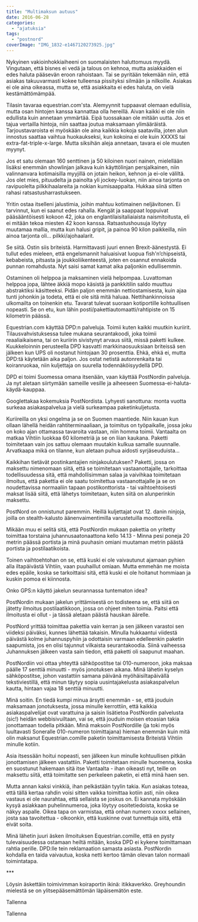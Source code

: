 ```yaml
---
title: "Multimaksun autuus"
date: 2016-06-28
categories: 
  - "ajatuksia"
tags: 
  - "postnord"
coverImage: "IMG_1832-e1467120273925.jpg"
---
```


Nykyinen vakioinhokkiaiheeni on suomalaisten haluttomuus myydä. Vingutaan, että bisnes ei vedä ja talous on kehnoa, mutta asiakkaiden ei edes haluta pääsevän eroon rahoistaan. Tai se pyritään tekemään niin, että asiakas takuuvarmasti kokee tulleensa pissityksi silmään ja nilkoille. Asiakas ei ole aina oikeassa, mutta se, että asiakkaita ei edes haluta, on vielä kestämättömämpää.

<!--more-->

Tilasin tavaraa equestrian.com'sta. Alemyynnit tuppaavat olemaan edullisia, mutta osan hintojen kanssa kannattaa olla hereillä. Aivan kaikki ei ole niin edullista kuin annetaan ymmärtää. Eipä tuossakaan ole mitään uutta. Jos et tajua vertailla hintoja, niin saattaa joutua maksamaan ylimääräistä. Tarjoustavaroista ei myöskään ole aina kaikkia kokoja saatavilla, joten alun innostus saattaa vaihtua huokaukseksi, kun kokoina ei ole kuin XXXXS tai extra-fat-triple-x-large. Mutta siksihän aleja annetaan, tavara ei ole muuten myynyt.

Jos et satu olemaan 160 senttinen ja 50 kiloinen nuori nainen, mielellään lisäksi enemmän showlinjan jalkava kuin käyttölinjan persjalkainen, niin valinnanvara kotimaisilla myyjillä on jotain heikon, kehnon ja ei-ole väliltä. Jos olet mies, pituudelta ja painolta yli jockey-luokan, niin ainoa tarjonta on ravipuolelta pilkkihaalareita ja nokian kumisaappaita. Hukkaa siinä sitten rahasi ratsastusharrastukseen.

Yritin ostaa itselleni jalustimia, joihin mahtuu kotimainen neljävitonen. Ei tarvinnut, kun ei saanut edes rahalla. Kengät ja saappaat loppuivat pääsääntöisesti kokoon 42, joka on englantilaisitaliaiaista naismitoitusta, eli ei mitään tekoa miesten 42 koon kanssa. Ratsastushousuja löytyy muutamaa mallia, mutta kun halusi gripit, ja painoa 90 kilon paikkeilla, niin ainoa tarjonta oli... pilkki/ajohaalarit.

Se siitä. Ostin siis briteistä. Harmittavasti juuri ennen Brexit-äänestystä. Ei tullut edes mieleen, että engelsmannit haluaisivat luopua fish'n’chipseistä, kebabeista, pitsasta ja joukkoliikenteestä, joten en osannut ennakoida punnan romahdusta. Nyt saisi samat kamat aika paljonkin edullisemmin.

Ostaminen oli helppoa ja maksaminen vielä helpompaa. Luvattoman helppoa jopa, lähtee äkkiä mopo käsistä ja pankkitilin saldo muuttuu abstraktiksi käsitteeksi. Pidän paljon enemmän nettiostamisesta, kuin ajaa tunti johonkin ja todeta, että ei ole sitä mitä haluaa. Nettihankinnoissa ulkomailta on toinenkin etu. Tavarat tulevat suoraan kotiportille kohtuullisen nopeasti. Se on etu, kun lähin posti/pakettiautomaatti/rahtipiste on 15 kilometrin päässä.

Equestrian.com käyttää DPD:n palveluja. Toimii kuten kaikki muutkin kuriirit. Tilausvahvistuksessa tulee mukana seurantakoodi, joka toimii reaaliaikaisena, tai on kuriirin sivistynyt arvaus siitä, missä paketti kulkee. Kuukkeloinnin perusteella DPD kasvatti markkinaosuuksiaan briteissä sen jälkeen kun UPS oli nostanut hintojaan 30 prosenttia. Ehkä, ehkä ei, mutta DPD:tä käytetään aika paljon. Jos ostat netistä autonrenkaita tai koiranruokaa, niin kuljettaja on suurella todennäköisyydellä DPD.

DPD ei toimi Suomessa omana itsenään, vaan käyttää PostNordin palveluja. Ja nyt aletaan siirtymään sameille vesille ja aiheeseen Suomessa-ei-haluta-käydä-kauppaa.

Googlettakaa kokemuksia PostNordista. Lyhyesti sanottuna: monta vuotta surkeaa asiakaspalvelua ja vielä surkeampaa paketinkuljetusta.

Kuriireilla on yksi ongelma ja se on Suomen maantiede. Niin kauan kun ollaan lähellä heidän rahtiterminaaliaan, ja toimitus on työpaikalle, jossa joku on koko ajan ottamassa tavaroita vastaan, niin homma toimii. Vantaalta on matkaa Vihtiin luokkaa 60 kilometriä ja se on liian kaukana. Paketti toimitetaan vain jos sattuu olemaan muutakin kulkua samalle suunnalle. Arvatkaapa mikä on tilanne, kun aletaan puhua aidosti syrjäseuduista...

Kaikkihan tietävät postinkantajien ninjakoulutuksen? Paketti, jossa on maksettu nimenomaan siitä, että se toimitetaan vastaanottajalle, tarkoittaa todellisuudessa sitä, että mahdollisimman salaa ja vaivihkaa toimitetaan ilmoitus, että pakettia ei ole saatu toimitettua vastaanottajalle ja se on noudettavissa normaaliin tapaan postikonttorista - tai vaihtoehtoisesti maksat lisää siitä, että lähetys toimitetaan, kuten siitä on alunperinkin maksettu.

PostNord on onnistunut paremmin. Heillä kuljettajat ovat 12. danin ninjoja, joilla on stealth-kalusto äänenvaimentimilla varustetuilla moottoreilla.

Mikään muu ei selitä sitä, että PostNordin mukaan pakettia on yritetty toimittaa torstaina juhannusaatonaattona kello 14.13 - Minna pesi poneja 20 metrin päässä portista ja minä puuhasin omiani muutaman metrin päästä portista ja postilaatikoista.

Toinen vaihtoehtohan on se, että kuski ei ole vaivautunut ajamaan pyhien alla iltapäivästä Vihtiin, vaan puuhaillut omiaan. Mutta emmehän me moista edes epäile, koska se tarkoittaisi sitä, että kuski ei ole hoitanut hommiaan ja kuskin pomoa ei kiinnosta.

Onko GPS:n käyttö jakelun seurannassa tuntematon idea?

PostNordin mukaan jakelun yrittämisestä on todisteena se, että siitä on jätetty ilmoitus postilaatikkoon, jossa on ohjeet miten toimia. Paitsi että ilmoitusta ei ollut - ja tässä aletaan päästä hauskan äärelle.

PostNord yrittää toimittaa pakettia vain kerran ja sen jälkeen varastoi sen viideksi päiväksi, kunnes lähettää takaisin. Minulla hukkaantui viidestä päivästä kolme juhannuspyhiin ja odottaisin varmaan edelleenkin paketin saapumista, jos en olisi tajunnut vilkaista seurantakoodia. Siinä vaiheessa Juhannuksen jälkeen vasta sain tiedon, että paketti oli saapunut maahan.

PostNordiin voi ottaa yhteyttä sähköpostitse tai 010-numeroon, joka maksaa päälle 17 senttiä minuutti - myös jonotuksen aikana. Minä lähetin kyselyn sähköpostitse, johon vastattiin samana päivänä myöhäisiltapäivällä tekstiviestillä, että minun täytyy sopia uusintajakelusta asiakaspalvelun kautta, hintaan vajaa 18 senttiä minuutti.

Minä soitin. En tiedä kumpi minua ärsytti enemmän - se, että jouduin maksamaan jonotuksesta, jossa minulle kerrottiin, että kaikkia asiakaspalvelijat ovat varattuina ja saisin lisätietoa PostNordin palvelusta (sic!) heidän webbisivuiltaan, vai se, että jouduin moisen etoasian takia jonottamaan todella pitkään. Minä maksoin PostNordille (ja toki myös luultavasti Soneralle 010-numeron toimittajana) hieman enemmän kuin mitä olin maksanut Equestrian.comille paketin toimittamisesta Briteistä Vihtiin minulle kotiin.

Asia itsessään hoitui nopeasti, sen jälkeen kun minulle kohtuullisen pitkän jonottamisen jälkeen vastattiin. Paketti toimitetaan minulle huomenna, koska en suostunut hakemaan sitä itse Vantaalta - ihan oikeasti nyt, teille on maksettu siitä, että toimitatte sen perkeleen paketin, ei että minä haen sen.

Mutta annan kaksi vinkkiä, ihan pelkästään tyylin takia. Kun asiakas toteaa, että tällä kertaa rahdin voisi sitten vaikka toimittaa kotiin asti, niin oikea vastaus ei ole naurahtaa, että sellaista se joskus on. Ei kannata myöskään kysyä asiakkaan puhelinnumeroa, joka löytyy osoitetiedoista, koska se näkyy aspalle. Oikea tapa on varmistaa, että onhan numero xxxxx sellainen, josta saa tavoitettua - olkoonkin, että kuskinne ovat tunnettuja siitä, että eivät soita.

Minä lähetin juuri äsken ilmoituksen Equestrian.comille, että en pysty tulevaisuudessa ostamaan heiltä mitään, koska DPD ei kykene toimittamaan rahtia perille. DPD:lle tein reklamaation samasta asiasta. PostNordin kohdalla en taida vaivautua, koska netti kertoo tämän olevan talon normaali toimintatapa.

\*\*\*

Löysin äskettäin toimivimman koiraportin ikinä: itikkaverkko. Greyhoundin mielestä se on ylitsepääsemättömän läpäisemätön este.

Tallenna

Tallenna
